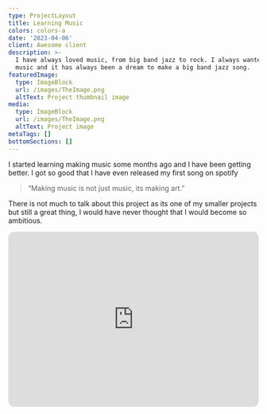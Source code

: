```yaml
---
type: ProjectLayout
title: Learning Music
colors: colors-a
date: '2023-04-06'
client: Awesome client
description: >-
  I have always loved music, from big band jazz to rock. I always wanted to make
  music and it has always been a dream to make a big band jazz song.
featuredImage:
  type: ImageBlock
  url: /images/TheImage.png
  altText: Project thumbnail image
media:
  type: ImageBlock
  url: /images/TheImage.png
  altText: Project image
metaTags: []
bottomSections: []
---
```

I started learning making music some months ago and I have been getting better. I got so good that I have even released my first song on spotify

> “Making music is not just music, its making art.”

There is not much to talk about this project as its one of my smaller projects but still a great thing, I would have never thought that I would become so ambitious.

<iframe style="border-radius:12px" src="https://open.spotify.com/embed/album/0B7KgJULUinNuKrnhcZgi4?utm_source=generator" width="100%" height="352" frameborder="0" allowfullscreen="" allow="autoplay; clipboard-write; encrypted-media; fullscreen; picture-in-picture" loading="lazy"></iframe>

